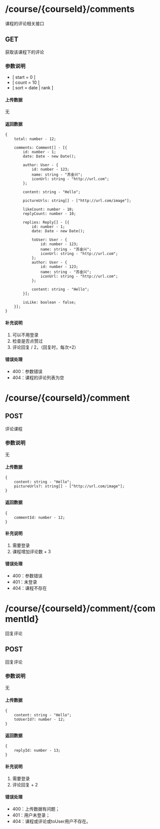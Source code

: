 # /course/{courseId}/comments
课程的评论相关接口

## GET
获取该课程下的评论

### 参数说明
* [ start = 0 ]
* [ count = 10 ]
* [ sort = date | rank ]

#### 上传数据
无

#### 返回数据
```
{
    total: number - 12;
    
    comments: Comment[] - [{
        id: number - 1;
        date: Date - new Date();
        
        author: User - {
            id: number - 123;
            name: string - "苏金兴";
            iconUrl: string - "http://url.com";
        }; 
        
        content: string - "Hello";
        
        pictureUrls: string[] - ["http://url.com/image"];
        
        likeCount: number - 10;
        replyCount: number - 10;
        
        replies: Reply[] - [{
            id: number - 1;
            date: Date - new Date();
            
            toUser: User - {
                id: number - 123;
                name: string - "苏金兴";
                iconUrl: string - "http://url.com";
            };
            author: User - {
                id: number - 123;
                name: string - "苏金兴";
                iconUrl: string - "http://url.com";
            };
            
            content: string - "Hello";
        }];
        
        isLike: boolean - false;
    }];
}
```

#### 补充说明
1. 可以不用登录
2. 检查是否点赞过
3. 评论回复 / 2，（回复时，每次+2）

#### 错误处理
* 400：参数错误
* 404：课程的评论列表为空


# /course/{courseId}/comment
## POST
评论课程
### 参数说明
无
#### 上传数据
```
{
    content: string - "Hello";
    pictureUrls?: string[] - ["http://url.com/image"];
}
```

#### 返回数据
```
{
    commentId: number - 12;   
}
```

#### 补充说明
1. 需要登录
2. 课程增加评论数 + 3

#### 错误处理
* 400：参数错误
* 401：未登录
* 404：课程不存在


# /course/{courseId}/comment/{commentId}
回复评论
## POST
回复评论
### 参数说明
无
#### 上传数据
```
{
    content: string - "Hello";
    toUserId?: number - 12;
}
```

#### 返回数据
```
{
    replyId: number - 13;
}
```

#### 补充说明
1. 需要登录
2. 评论回复 + 2

#### 错误处理
* 400：上传数据有问题；
* 401：用户未登录；
* 404：课程或评论或toUser用户不存在。